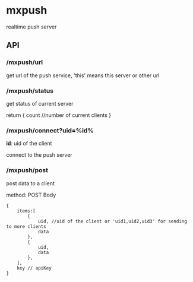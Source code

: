 # mxpush

realtime push server

## API

### /mxpush/url

get url of the push service, 'this' means this server or other url

### /mxpush/status

get status of current server

return
{
count //number of current clients
}

### /mxpush/connect?uid=%id%

**id**: uid of the client

connect to the push server

### /mxpush/post

post data to a client

method: POST
Body

```
{
    items:[
        {
            uid, //uid of the client or 'uid1,uid2,uid3' for sending to more clients
            data
        },
        {
            uid,
            data
        },
    ],
    key // apiKey
}
```

